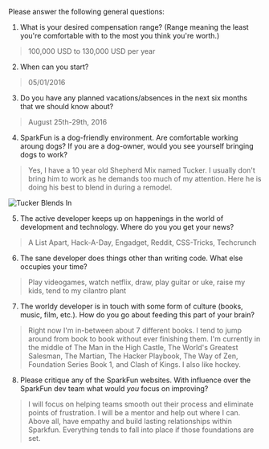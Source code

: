 Please answer the following general questions:

1. What is your desired compensation range? (Range meaning the least you're comfortable with to the most you think you're worth.)

> 100,000 USD to 130,000 USD per year

2. When can you start?

> 05/01/2016

3. Do you have any planned vacations/absences in the next six months that we should know about?

> August 25th-29th, 2016

4. SparkFun is a dog-friendly environment. Are comfortable working aroung dogs? If you are a dog-owner, would you see yourself bringing dogs to work?

> Yes, I have a 10 year old Shepherd Mix named Tucker. I usually don't bring him to work as he demands too much of my attention. Here he is doing his best to blend in during a remodel.

![Tucker Blends In](http://i.imgur.com/JGmyweW.jpg)

5. The active developer keeps up on happenings in the world of development and technology. Where do you you get your news?

> A List Apart, Hack-A-Day, Engadget, Reddit, CSS-Tricks, Techcrunch

6. The sane developer does things other than writing code. What else occupies your time?

> Play videogames, watch netflix, draw, play guitar or uke, raise my kids, tend to my cilantro plant

7. The worldy developer is in touch with some form of culture (books, music, film, etc.). How do you go about feeding this part of your brain?

> Right now I'm in-between about 7 different books. I tend to jump around from book to book without ever finishing them. I'm currently in the middle of The Man in the High Castle, The World's Greatest Salesman, The Martian, The Hacker Playbook, The Way of Zen, Foundation Series Book 1, and Clash of Kings. I also like hockey.

8. Please critique any of the SparkFun websites. With influence over the SparkFun dev team what would *you* focus on improving?

> I will focus on helping teams smooth out their process and eliminate points of frustration. I will be a mentor and help out where I can. Above all, have empathy and build lasting relationships within Sparkfun. Everything tends to fall into place if those foundations are set.